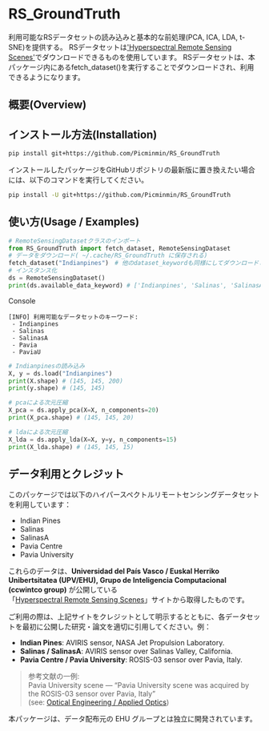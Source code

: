 
# RS_GroundTruth
利用可能なRSデータセットの読み込みと基本的な前処理(PCA, ICA, LDA, t-SNE)を提供する。
RSデータセットは['Hyperspectral Remote Sensing Scenes'][1]でダウンロードできるものを使用しています。
RSデータセットは、本パッケージ内にあるfetch_dataset()を実行することでダウンロードされ、利用できるようになります。

## 概要(Overview)

## インストール方法(Installation)
```bash
pip install git+https://github.com/Picminmin/RS_GroundTruth
```
インストールしたパッケージをGitHubリポジトリの最新版に置き換えたい場合には、以下のコマンドを実行してください。
```bash
pip install -U git+https://github.com/Picminmin/RS_GroundTruth
```

## 使い方(Usage / Examples)

```python
# RemoteSensingDatasetクラスのインポート
from RS_GroundTruth import fetch_dataset, RemoteSensingDataset
# データをダウンロード( ~/.cache/RS_GroundTruth に保存される)
fetch_dataset("Indianpines")　# 他のdataset_keywordも同様にしてダウンロードしてください
# インスタンス化
ds = RemoteSensingDataset()
print(ds.available_data_keyword) # ['Indianpines', 'Salinas', 'SalinasA', 'Pavia', 'PaviaU'] ← dataset_keywordに入力できる値
```
Console
```console
[INFO] 利用可能なデータセットのキーワード:
 - Indianpines
 - Salinas
 - SalinasA
 - Pavia
 - PaviaU
```

```python
# Indianpinesの読み込み
X, y = ds.load("Indianpines")
print(X.shape) # (145, 145, 200)
print(y.shape) # (145, 145)

# pcaによる次元圧縮
X_pca = ds.apply_pca(X=X, n_components=20)
print(X_pca.shape) # (145, 145, 20)

# ldaによる次元圧縮
X_lda = ds.apply_lda(X=X, y=y, n_components=15)
print(X_lda.shape) # (145, 145, 15)
```

## データ利用とクレジット

このパッケージでは以下のハイパースペクトルリモートセンシングデータセットを利用しています：

- Indian Pines  
- Salinas  
- SalinasA  
- Pavia Centre  
- Pavia University  

これらのデータは、**Universidad del País Vasco / Euskal Herriko Unibertsitatea (UPV/EHU), Grupo de Inteligencia Computacional (ccwintco group)** が公開している  
「[Hyperspectral Remote Sensing Scenes](https://www.ehu.eus/ccwintco/index.php?title=Hyperspectral_Remote_Sensing_Scenes)」サイトから取得したものです。  

ご利用の際は、上記サイトをクレジットとして明示するとともに、各データセットを最初に公開した研究・論文を適切に引用してください。例：  

- **Indian Pines**: AVIRIS sensor, NASA Jet Propulsion Laboratory.  
- **Salinas / SalinasA**: AVIRIS sensor over Salinas Valley, California.  
- **Pavia Centre / Pavia University**: ROSIS-03 sensor over Pavia, Italy.  

> 参考文献の一例:  
> Pavia University scene — “Pavia University scene was acquired by the ROSIS-03 sensor over Pavia, Italy”  
> (see: [Optical Engineering / Applied Optics](https://opg.optica.org/abstract.cfm?uri=ao-59-13-4151))

本パッケージは、データ配布元の EHU グループとは独立に開発されています。

<!-- 参考文献 -->
[1]:https://www.ehu.eus/ccwintco/index.php?title=Hyperspectral_Remote_Sensing_Scenes

